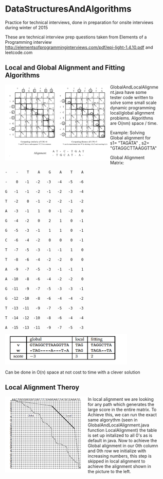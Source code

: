 # DataStructuresAndAlgorithms
Practice for technical interviews, done in preparation for onsite interviews during winter of 2015

These are technical interview prep questions taken from Elements of a Programming interview http://elementsofprogramminginterviews.com/pdf/epi-light-1.4.10.pdf and leetcode.com 


## Local and Global Alignment and Fitting Algorithms 

<img align="left" src="https://github.com/Mark-William-Schumacher/DataStructuresAndAlgorithms/blob/master/Images/Local-GlobalAlignment.PNG" height=250px > 

GlobalAndLocalAlignment.java have some tester code written to solve some small scale dynamic programming local/global alignment problems. Algorithms are O(nm) space / time. 

Example: 
Solving Global alignment for s1= "TAGATA" , s2= "GTAGGCTTAAGGTTA"

Global Alignment Matrix:

    -    -    T    A    G    A    T    A
    
    -    0   -1   -2   -3   -4   -5   -6 
    
    G   -1   -1   -2   -1   -2   -3   -4 
    
    T   -2    0   -1   -2   -2   -1   -2 
    
    A   -3   -1    1    0   -1   -2    0 
    
    G   -4   -2    0    2    1    0   -1 
    
    G   -5   -3   -1    1    1    0   -1 
    
    C   -6   -4   -2    0    0    0   -1 
    
    T   -7   -5   -3   -1   -1    1    0 
    
    T   -8   -6   -4   -2   -2    0    0 
    
    A   -9   -7   -5   -3   -1   -1    1 
    
    A  -10   -8   -6   -4   -2   -2    0 
    
    G  -11   -9   -7   -5   -3   -3   -1 
    
    G  -12  -10   -8   -6   -4   -4   -2 
    
    T  -13  -11   -9   -7   -5   -3   -3 
    
    T  -14  -12  -10   -8   -6   -4   -4 
    
    A  -15  -13  -11   -9   -7   -5   -3 
    
    
<img src="https://github.com/Mark-William-Schumacher/DataStructuresAndAlgorithms/blob/master/Images/localGlobalFitting.PNG" height=100px > 

Can be done in O(n) space at not cost to time with a clever solution 

## Local Alignment Theroy
<img align="left" src="https://raw.githubusercontent.com/Mark-William-Schumacher/DataStructuresAndAlgorithms/master/Images/LocalAlignment.png" height=250px >
In local alignment we are looking for any path which generates the large score in the entire matrix. To Achieve this, we can run the exact same algorythm (seen in GlobalAndLocalAlignment.java function LocalAlignment) the table is set up initalized to all 0's as is default in java. Now to achieve the Global alignment in our 0th column and 0th row we initialize with increasing numbers, this step is skipped in local alignment to achieve the alignment shown in the picture to the left.
